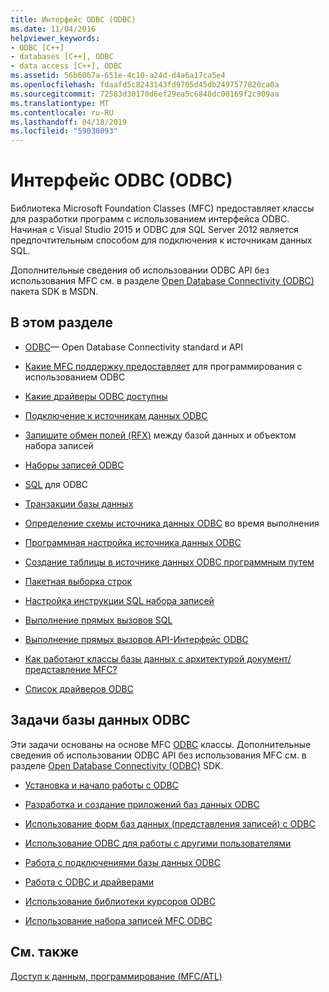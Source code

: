 ```yaml
---
title: Интерфейс ODBC (ODBC)
ms.date: 11/04/2016
helpviewer_keywords:
- ODBC [C++]
- databases [C++], ODBC
- data access [C++], ODBC
ms.assetid: 56b6067a-651e-4c10-a24d-d4a6a17ca5e4
ms.openlocfilehash: fdaafd5c8243143fd9705d45db2497577820ca0a
ms.sourcegitcommit: 72583d30170d6ef29ea5c6848dc00169f2c909aa
ms.translationtype: MT
ms.contentlocale: ru-RU
ms.lasthandoff: 04/18/2019
ms.locfileid: "59030093"
---
```

# <a name="open-database-connectivity-odbc"></a>Интерфейс ODBC (ODBC)

Библиотека Microsoft Foundation Classes (MFC) предоставляет классы для разработки программ с использованием интерфейса ODBC. Начиная с Visual Studio 2015 и ODBC для SQL Server 2012 является предпочтительным способом для подключения к источникам данных SQL.

Дополнительные сведения об использовании ODBC API без использования MFC см. в разделе [Open Database Connectivity (ODBC)](/sql/odbc/microsoft-open-database-connectivity-odbc) пакета SDK в MSDN.


## <a name="in-this-section"></a>В этом разделе

- [ODBC](odbc-basics.md)— Open Database Connectivity standard и API

- [Какие MFC поддержку предоставляет](odbc-and-mfc.md) для программирования с использованием ODBC

- [Какие драйверы ODBC доступны](odbc-driver-list.md)

- [Подключение к источникам данных ODBC](data-source-managing-connections-odbc.md)

- [Запишите обмен полей (RFX)](record-field-exchange-rfx.md) между базой данных и объектом набора записей

- [Наборы записей ODBC](recordset-odbc.md)

- [SQL](sql.md) для ODBC

- [Транзакции базы данных](transaction-odbc.md)

- [Определение схемы источника данных ODBC](data-source-determining-the-schema-of-the-data-source-odbc.md) во время выполнения

- [Программная настройка источника данных ODBC](data-source-programmatically-configuring-an-odbc-data-source.md)

- [Создание таблицы в источнике данных ODBC программным путем](data-source-programmatically-creating-a-table-in-an-odbc-data-source.md)

- [Пакетная выборка строк](recordset-fetching-records-in-bulk-odbc.md)

- [Настройка инструкции SQL набора записей](sql-customizing-your-recordsets-sql-statement-odbc.md)

- [Выполнение прямых вызовов SQL](sql-making-direct-sql-calls-odbc.md)

- [Выполнение прямых вызовов API-Интерфейс ODBC](odbc-calling-odbc-api-functions-directly.md)

- [Как работают классы базы данных с архитектурой документ/представление MFC?](working-with-documents-and-views.md)

- [Список драйверов ODBC](odbc-driver-list.md)

## <a name="odbc-database-tasks"></a>Задачи базы данных ODBC

Эти задачи основаны на основе MFC [ODBC](odbc-basics.md) классы. Дополнительные сведения об использовании ODBC API без использования MFC см. в разделе [Open Database Connectivity (ODBC)](/sql/odbc/microsoft-open-database-connectivity-odbc) SDK.

- [Установка и начало работы с ODBC](installing-and-getting-started-with-odbc.md)

- [Разработка и создание приложений баз данных ODBC](design-and-create-an-odbc-database-application.md)

- [Использование форм баз данных (представления записей) с ODBC](use-database-forms-record-views-with-odbc.md)

- [Использование ODBC для работы с другими пользователями](use-odbc-to-work-with-other-users.md)

- [Работа с подключениями базы данных ODBC](work-with-odbc-database-connections.md)

- [Работа с ODBC и драйверами](work-with-odbc-and-drivers.md)

- [Использование библиотеки курсоров ODBC](use-the-odbc-cursor-library.md)

- [Использование набора записей MFC ODBC](use-mfc-odbc-recordsets.md)

## <a name="see-also"></a>См. также

[Доступ к данным, программирование (MFC/ATL)](../../data/data-access-programming-mfc-atl.md)